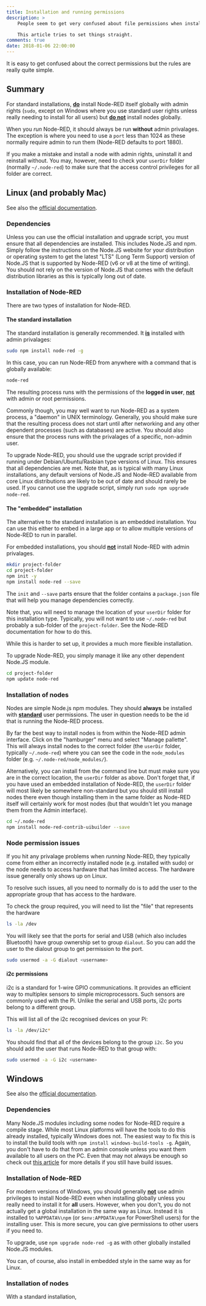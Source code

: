 ```yaml
---
title: Installation and running permissions
description: >
    People seem to get very confused about file permissions when installing Node-RED and associated nodes.

    This article tries to set things straight.
comments: true
date: 2018-01-06 22:00:00
---
```


It is easy to get confused about the correct permissions but the rules are really quite simple.

## Summary

For standard installations, <b><u>do</u></b> install Node-RED itself globally with admin rights (`sudo`, except on Windows where you use standard user rights unless really needing to install for all users) but <b><u>do not</u></b> install nodes globally.

When you _run_ Node-RED, it should always be run **without** admin privalages. The exception is where you need to use a `port` less than 1024 as these normally require admin to run them (Node-RED defaults to port 1880).

If you make a mistake and install a node with admin rights, uninstall it and reinstall without. You may, however, need to check your `userDir` folder (normally `~/.node-red`) to make sure that the access control privileges for all folder are correct.

## Linux (and probably Mac)

See also the [official documentation](https://nodered.org/docs/getting-started/installation).

### Dependencies

Unless you can use the official installation and upgrade script, you must ensure that all dependencies are installed. This includes Node.JS and npm. Simply follow the instructions on the Node.JS website for your distribution or operating system to get the latest "LTS" (Long Term Support) version of Node.JS that is supported by Node-RED (v6 or v8 at the time of writing). You should not rely on the version of Node.JS that comes with the default distribution libraries as this is typically long out of date.


### Installation of Node-RED

There are two types of installation for Node-RED.

#### The standard installation

The standard installation is generally recommended. It <b><u>is</u></b> installed with admin privalages:

```bash
sudo npm install node-red -g
```

In this case, you can run Node-RED from anywhere with a command that is globally available:

```bash
node-red
```

The resulting process runs with the permissions of the **logged in user**, <b><u>not</u></b> with admin or root permissions.

Commonly though, you may well want to run Node-RED as a system process, a "daemon" in UNIX terminology. Generally, you should make sure that the resulting process does not start until after networking and any other dependent processes (such as databases) are active. You should also ensure that the process runs with the privalages of a specific, non-admin user.

To upgrade Node-RED, you should use the upgrade script provided if running under Debian/Ubuntu/Rasbian type versions of Linux. This ensures that all dependencies are met. Note that, as is typical with many Linux installations, any default versions of Node.JS and Node-RED available from core Linux distributions are likely to be out of date and should rarely be used. If you cannot use the upgrade script, simply run `sudo npm upgrade node-red`.

#### The "embedded" installation

The alternative to the standard installation is an embedded installation. You can use this either to embed in a large app or to allow multiple versions of Node-RED to run in parallel.

For embedded installations, you should <b><u>not</u></b> install Node-RED with admin privalages.

```bash
mkdir project-folder
cd project-folder
npm init -y
npm install node-red --save
```

The `init` and `--save` parts ensure that the folder contains a `package.json` file that will help you manage dependencies correctly.

Note that, you will need to manage the location of your `userDir` folder for this installation type. Typically, you will not want to use `~/.node-red` but probably a sub-folder of the `project-folder`. See the Node-RED documentation for how to do this.

While this is harder to set up, it provides a much more flexible installation.

To upgrade Node-RED, you simply manage it like any other dependent Node.JS module.

```bash
cd project-folder
npm update node-red
```

### Installation of nodes

Nodes are simple Node.js npm modules. They should **always** be installed with <b><u>standard</u></b> user permissions. The user in question needs to be the id that is running the Node-RED process.

By far the best way to install nodes is from within the Node-RED admin interface. Click on the "hamburger" menu and select "Manage pallette". This will always install nodes to the correct folder (the `userDir` folder, typically `~/.node-red`) where you can see the code in the `node_modules` folder (e.g. `~/.node-red/node_modules/`).

Alternatively, you can install from the command line but must make sure you are in the correct location, the `userDir` folder as above. Don't forget that, if you have used an embedded installation of Node-RED, the `userDir` folder will most likely be somewhere non-standard but you should still install nodes there even though installing them in the same folder as Node-RED itself will certainly work for most nodes (but that wouldn't let you manage them from the Admin interface).

```bash
cd ~/.node-red
npm install node-red-contrib-uibuilder --save
```

### Node permission issues

If you hit any privalage problems when _running_ Node-RED, they typically come from either an incorrectly installed node (e.g. installed with sudo) or the node needs to access hardware that has limited access. The hardware issue generally only shows up on Linux.

To resolve such issues, all you need to normally do is to add the user to the appropriate group that has access to the hardware.

To check the group required, you will need to list the "file" that represents the hardware

```bash
ls -la /dev
```

You will likely see that the ports for serial and USB (which also includes Bluetooth) have group ownership set to group `dialout`. So you can add the user to the dialout group to get permission to the port.

```bash
sudo usermod -a -G dialout <username>
```

#### i2c permissions

i2c is a standard for 1-wire GPIO communications. It provides an efficient way to multiplex sensors to simple microprocessors. Such sensors are commonly used with the Pi. Unlike the serial and USB ports, i2c ports belong to a different group.

This will list all of the i2c recognised devices on your Pi:

```bash
ls -la /dev/i2c*
```

You should find that all of the devices belong to the group `i2c`. So you should add the user that runs Node-RED to that group with:

```bash
sudo usermod -a -G i2c <username>
```

## Windows

See also the [official documentation](https://nodered.org/docs/platforms/windows).

### Dependencies

Many Node.JS modules including some nodes for Node-RED require a compile stage. While most Linux platforms will have the tools to do this already installed, typically Windows does not. The easiest way to fix this is to install the build tools with `npm install windows-build-tools -g`. Again, you don't have to do that from an admin console unless you want them available to all users on the PC. Even that may not always be enough so check out [this article](https://www.gatsbyjs.org/docs/gatsby-on-windows/#if-npm-install-still-fails) for more details if you still have build issues.

### Installation of Node-RED

For modern versions of Windows, you should generally <b><u>not</u></b> use admin privileges to install Node-RED even when installing globally unless you really need to install it for **all** users. However, when you don't, you do not actually get a global installation in the same way as Linux. Instead it is installed to `%APPDATA%\npm` (or `$env:APPDATA\npm` for PowerShell users) for the installing user. This is more secure, you can give permissions to other users if you need to.

To upgrade, use `npm upgrade node-red -g` as with other globally installed Node.JS modules.

You can, of course, also install in embedded style in the same way as for Linux.

### Installation of nodes

With a standard installation,
